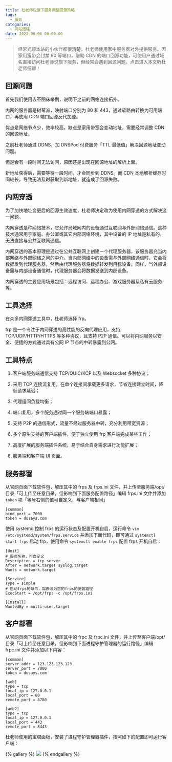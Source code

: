 ```yaml
---
title: 杜老师说旗下服务调整回源策略
tags:
  - 服务
categories:
  - 网站搭建
date: 2023-08-06 00:00:00
---
```


> 经常光顾本站的小伙伴都很清楚，杜老师使用家中服务器对外提供服务。因家用宽带会封禁 80 等端口，借助 CDN 的端口回源功能，可使用户通过域名直接访问杜老师说旗下服务，但经常会遇到回源问题。点击进入本文听杜老师细聊！

<!-- more -->

## 回源问题

首先我们使用去不图床举例，说明下之前的网络连接拓扑。

内网的服务器是树莓派，映射端口分别为 80 和 443，通过软路由转换为可用端口，再使用 CDN 端口回源反代加速。

优点是网络节点少，效率较高。缺点是家用带宽会变动地址，需要经常调整 CDN 的回源地址。

之前杜老师通过 DDNS，加 DNSPod 付费服务「TTL 最低值」解决回源地址变动问题。

但是会有一段时间无法访问，原因还是出现在回源地址的解析上面。

新地址获得后，需要等待一段时间，才会同步到 DDNS。而 CDN 本地解析缓存时间较长，导致无法及时获取到新地址，就造成了回源失败。

## 内网穿透

为了加快地址变更后的回源生效速度，杜老师决定改为使用内网穿透的方式解决这一问题。

内网穿透是种网络技术，它允许局域网内的设备通过互联网与外部网络通信。这种技术通常用于家庭、办公室或其它内部网络环境，其中设备的 IP 地址是私有的，无法直接与公共互联网通信。

内网穿透的基本原理是通过在公共互联网上创建一个代理服务器，该服务器充当内部网络与外部网络之间的中介。当内部网络中的设备需与外部网络通信时，它会将数据发到代理服务器，然后由代理服务器将数据转发到目标设备。同样，当外部设备需与内部设备通信时，代理服务器会将数据发送到内部设备。

内网穿透的主要应用场景包括：远程访问、远程办公、游戏服务器及私有云服务等。

## 工具选择

在众多内网穿透工具中，杜老师选择 frp。

frp 是一个专注于内网穿透的高性能的反向代理应用，支持 TCP/UDP/HTTP/HTTPS 等多种协议，且支持 P2P 通信。可以将内网服务以安全、便捷的方式通过具有公网 IP 节点的中转暴露到公网。

## 工具特点

1. 客户端服务端通信支持 TCP/QUIC/KCP 以及 Websocket 多种协议；

2. 采用 TCP 连接流复用，在单个连接间承载更多请求，节省连接建立时间，降低请求延迟；

3. 代理组间负载均衡；

4. 端口复用，多个服务通过同一个服务端端口暴露；

5. 支持 P2P 的通信形式，流量不经过服务器中转，充分利用带宽资源；

6. 多个原生支持的客户端插件，便于独立使用 frp 客户端完成某些工作；

7. 高度扩展的服务端插件系统，易于结合自身需求进行功能扩展；

8. 服务端和客户端 UI 页面。

## 服务部署

从官网页面下载软件包，解压其中的 frps 及 frps.ini 文件，并上传至服务端/opt/目录「可上传至任意目录，但影响到下面服务配置路径」编辑 frps.ini 文件并添加 `token` 项「等号右侧的值可自定义，与客户端相同」

```
[common]
bind_port = 7000
token = dusays.com
```

使用 systemd 控制 frps 的运行状态及配置开机自启，运行命令 `vim /etc/systemd/system/frps.service` 并添加下面代码，即可通过 `systemctl start frps` 启动 frp，使用命令 `systemctl enable frps` 配置 frps 开机自启：

```
[Unit]
# 服务名称，可自定义
Description = frp server
After = network.target syslog.target
Wants = network.target

[Service]
Type = simple
# 启动frps的命令，需修改为您的frps的安装路径
ExecStart = /opt/frps -c /opt/frps.ini

[Install]
WantedBy = multi-user.target
```

## 客户部署

从官网页面下载软件包，解压其中的 frpc 及 frpc.ini 文件，并上传至客户端/opt/目录「可上传至任意目录，但影响到下面进程守护管理器的运行路径」编辑 frpc.ini 文件并添加以下内容：

```
[common]
server_addr = 123.123.123.123
server_port = 7000
token = dusays.com

[web]
type = tcp
local_ip = 127.0.0.1
local_port = 80
remote_port = 8780

[web2]
type = tcp
local_ip = 127.0.0.1
local_port = 443
remote_port = 8443
```

杜老师使用的宝塔面板，安装了进程守护管理器插件，按照如下的配置即可运行客户端：

{% gallery %}
![](https://cdn.dusays.com/2023/08/613-1.jpg)
{% endgallery %}